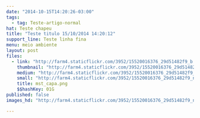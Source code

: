 ```yaml
---
date: "2014-10-15T14:20:26-03:00"
tags:
  - tag: Teste-artigo-normal
hat: Teste chapeu
title: "Teste titulo 15/10/2014 14:20:12"
support_line: Teste linha fina
menu: meio ambiente
layout: post
files:
  - link: "http://farm4.staticflickr.com/3952/15520016376_29d51482f9_b.jpg"
    thumbnail: "http://farm4.staticflickr.com/3952/15520016376_29d51482f9_t.jpg"
    medium: "http://farm4.staticflickr.com/3952/15520016376_29d51482f9_z.jpg"
    small: "http://farm4.staticflickr.com/3952/15520016376_29d51482f9_n.jpg"
    title: mst_capa.png
    $$hashKey: 01G
published: false
images_hd: "http://farm4.staticflickr.com/3952/15520016376_29d51482f9_n.jpg"

---
```


